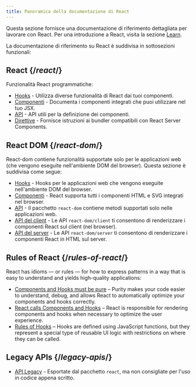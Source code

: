 ```yaml
---
title: Panoramica della documentazione di React
---
```


<Intro>

Questa sezione fornisce una documentazione di riferimento dettagliata per lavorare con React. Per una introduzione a React, visita la sezione [Learn](/learn).

</Intro>

La documentazione di riferimento su React è suddivisa in sottosezioni funzionali:

## React {/*react*/}

Funzionalità React programmatiche:

* [Hooks](/reference/react/hooks) - Utilizza diverse funzionalità di React dai tuoi componenti.
* [Componenti](/reference/react/components) - Documenta i componenti integrati che puoi utilizzare nel tuo JSX.
* [API](/reference/react/apis) - API utili per la definizione dei componenti.
* [Direttive](/reference/rsc/directives) - Fornisce istruzioni ai bundler compatibili con React Server Components.

## React DOM {/*react-dom*/}

React-dom contiene funzionalità supportate solo per le applicazioni web (che vengono eseguite nell'ambiente DOM del browser). Questa sezione è suddivisa come segue:

* [Hooks](/reference/react-dom/hooks) - Hooks per le applicazioni web che vengono eseguite nell'ambiente DOM del browser.
* [Componenti](/reference/react-dom/components) - React supporta tutti i componenti HTML e SVG integrati nel browser.
* [API](/reference/react-dom) - Il pacchetto `react-dom` contiene metodi supportati solo nelle applicazioni web.
* [API del client](/reference/react-dom/client) - Le API `react-dom/client` ti consentono di renderizzare i componenti React sul client (nel browser).
* [API del server](/reference/react-dom/server) - Le API `react-dom/server` ti consentono di renderizzare i componenti React in HTML sul server.

## Rules of React {/*rules-of-react*/}

React has idioms — or rules — for how to express patterns in a way that is easy to understand and yields high-quality applications:

* [Components and Hooks must be pure](/reference/rules/components-and-hooks-must-be-pure) – Purity makes your code easier to understand, debug, and allows React to automatically optimize your components and hooks correctly.
* [React calls Components and Hooks](/reference/rules/react-calls-components-and-hooks) – React is responsible for rendering components and hooks when necessary to optimize the user experience.
* [Rules of Hooks](/reference/rules/rules-of-hooks) – Hooks are defined using JavaScript functions, but they represent a special type of reusable UI logic with restrictions on where they can be called.

## Legacy APIs {/*legacy-apis*/}

* [API Legacy](/reference/react/legacy) - Esportate dal pacchetto `react`, ma non consigliate per l'uso in codice appena scritto.
